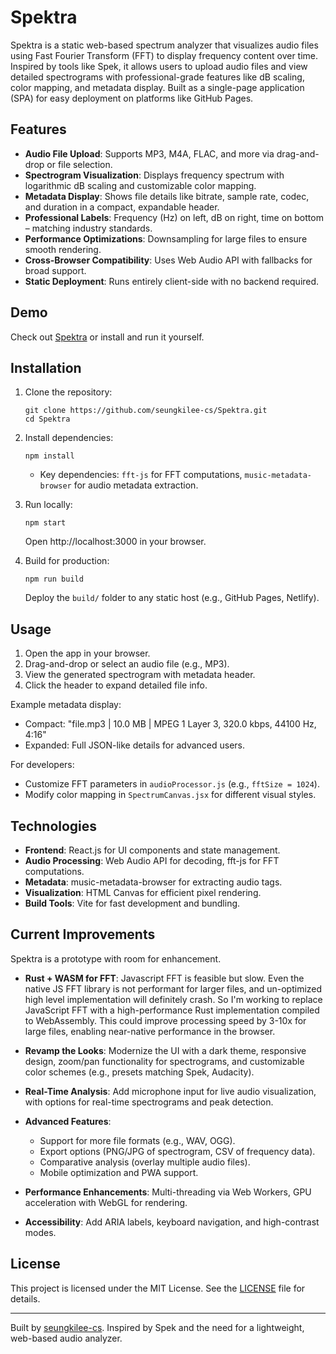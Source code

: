 # Spektra

<!--![Spektra Screenshot](https://example.com/spektra Replace with actual screenshot URL or path -->

Spektra is a static web-based spectrum analyzer that visualizes audio files using Fast Fourier Transform (FFT) to display frequency content over time. Inspired by tools like Spek, it allows users to upload audio files and view detailed spectrograms with professional-grade features like dB scaling, color mapping, and metadata display. Built as a single-page application (SPA) for easy deployment on platforms like GitHub Pages.

## Features

- **Audio File Upload**: Supports MP3, M4A, FLAC, and more via drag-and-drop or file selection.
- **Spectrogram Visualization**: Displays frequency spectrum with logarithmic dB scaling and customizable color mapping.
- **Metadata Display**: Shows file details like bitrate, sample rate, codec, and duration in a compact, expandable header.
- **Professional Labels**: Frequency (Hz) on left, dB on right, time on bottom – matching industry standards.
- **Performance Optimizations**: Downsampling for large files to ensure smooth rendering.
- **Cross-Browser Compatibility**: Uses Web Audio API with fallbacks for broad support.
- **Static Deployment**: Runs entirely client-side with no backend required.

## Demo

Check out [Spektra](seungkilee-cs.github.io/Spektra) or install and run it yourself.

## Installation

1. Clone the repository:

   ```
   git clone https://github.com/seungkilee-cs/Spektra.git
   cd Spektra
   ```

2. Install dependencies:

   ```
   npm install
   ```

   - Key dependencies: `fft-js` for FFT computations, `music-metadata-browser` for audio metadata extraction.

3. Run locally:

   ```
   npm start
   ```

   Open http://localhost:3000 in your browser.

4. Build for production:
   ```
   npm run build
   ```
   Deploy the `build/` folder to any static host (e.g., GitHub Pages, Netlify).

## Usage

1. Open the app in your browser.
2. Drag-and-drop or select an audio file (e.g., MP3).
3. View the generated spectrogram with metadata header.
4. Click the header to expand detailed file info.

Example metadata display:

- Compact: "file.mp3 | 10.0 MB | MPEG 1 Layer 3, 320.0 kbps, 44100 Hz, 4:16"
- Expanded: Full JSON-like details for advanced users.

For developers:

- Customize FFT parameters in `audioProcessor.js` (e.g., `fftSize = 1024`).
- Modify color mapping in `SpectrumCanvas.jsx` for different visual styles.

## Technologies

- **Frontend**: React.js for UI components and state management.
- **Audio Processing**: Web Audio API for decoding, fft-js for FFT computations.
- **Metadata**: music-metadata-browser for extracting audio tags.
- **Visualization**: HTML Canvas for efficient pixel rendering.
- **Build Tools**: Vite for fast development and bundling.

## Current Improvements

Spektra is a prototype with room for enhancement.

- **Rust + WASM for FFT**: Javascript FFT is feasible but slow. Even the native JS FFT library is not performant for larger files, and un-optimized high level implementation will definitely crash.
  So I'm working to replace JavaScript FFT with a high-performance Rust implementation compiled to WebAssembly. This could improve processing speed by 3-10x for large files, enabling near-native performance in the browser.

- **Revamp the Looks**: Modernize the UI with a dark theme, responsive design, zoom/pan functionality for spectrograms, and customizable color schemes (e.g., presets matching Spek, Audacity).

- **Real-Time Analysis**: Add microphone input for live audio visualization, with options for real-time spectrograms and peak detection.
- **Advanced Features**:
  - Support for more file formats (e.g., WAV, OGG).
  - Export options (PNG/JPG of spectrogram, CSV of frequency data).
  - Comparative analysis (overlay multiple audio files).
  - Mobile optimization and PWA support.
- **Performance Enhancements**: Multi-threading via Web Workers, GPU acceleration with WebGL for rendering.
- **Accessibility**: Add ARIA labels, keyboard navigation, and high-contrast modes.

## License

This project is licensed under the MIT License. See the [LICENSE](LICENSE) file for details.

---

Built by [seungkilee-cs](https://github.com/seungkilee-cs). Inspired by Spek and the need for a lightweight, web-based audio analyzer.
